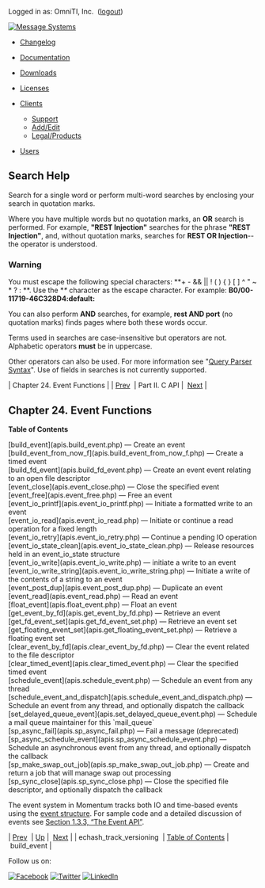 Logged in as: OmniTI, Inc.  ([logout](https://support.messagesystems.com/logout.php))

[![Message Systems](https://support.messagesystems.com/images/ms-white205.png)](https://support.messagesystems.com/start.php) 

*   [Changelog](https://support.messagesystems.com/start.php?show=changelog)
*   [Documentation](https://support.messagesystems.com/docs/)
*   [Downloads](https://support.messagesystems.com/start.php)

*   [Licenses](https://support.messagesystems.com/license_summary.php)
*   <a href="">Clients</a>
    *   [Support](https://support.messagesystems.com/cs.php)
    *   [Add/Edit](https://support.messagesystems.com/edit_client.php)
    *   [Legal/Products](https://support.messagesystems.com/edit_products.php)
*   [Users](https://support.messagesystems.com/edit_customer.php)

## Search Help

Search for a single word or perform multi-word searches by enclosing your search in quotation marks.

Where you have multiple words but no quotation marks, an **OR** search is performed. For example, **"REST Injection"** searches for the phrase **"REST Injection"**, and, without quotation marks, searches for **REST OR Injection**--the operator is understood.

### Warning

You must escape the following special characters: **+ - && || ! ( ) { } [ ] ^ " ~ * ? : \**. Use the **\** character as the escape character. For example: **B0/00-11719-46C328D4\:default\:**

You can also perform **AND** searches, for example, **rest AND port** (no quotation marks) finds pages where both these words occur.

Terms used in searches are case-insensitive but operators are not. Alphabetic operators **must** be in uppercase.

Other operators can also be used. For more information see "[Query Parser Syntax](https://lucene.apache.org/core/old_versioned_docs/versions/3_0_0/queryparsersyntax.html)". Use of fields in searches is not currently supported.

| Chapter 24. Event Functions |
| [Prev](apis.echash_track_versioning.php)  | Part II. C API |  [Next](apis.build_event.php) |

## Chapter 24. Event Functions

**Table of Contents**

<dl class="toc">

<dt>[build_event](apis.build_event.php) — Create an event</dt>

<dt>[build_event_from_now_f](apis.build_event_from_now_f.php) — Create a timed event</dt>

<dt>[build_fd_event](apis.build_fd_event.php) — Create an event event relating to an open file descriptor</dt>

<dt>[event_close](apis.event_close.php) — Close the specified event</dt>

<dt>[event_free](apis.event_free.php) — Free an event</dt>

<dt>[event_io_printf](apis.event_io_printf.php) — Initiate a formatted write to an event</dt>

<dt>[event_io_read](apis.event_io_read.php) — Initiate or continue a read operation for a fixed length</dt>

<dt>[event_io_retry](apis.event_io_retry.php) — Continue a pending IO operation</dt>

<dt>[event_io_state_clean](apis.event_io_state_clean.php) — Release resources held in an event_io_state structure</dt>

<dt>[event_io_write](apis.event_io_write.php) — initiate a write to an event</dt>

<dt>[event_io_write_string](apis.event_io_write_string.php) — Initiate a write of the contents of a string to an event</dt>

<dt>[event_post_dup](apis.event_post_dup.php) — Duplicate an event</dt>

<dt>[event_read](apis.event_read.php) — Read an event</dt>

<dt>[float_event](apis.float_event.php) — Float an event</dt>

<dt>[get_event_by_fd](apis.get_event_by_fd.php) — Retrieve an event</dt>

<dt>[get_fd_event_set](apis.get_fd_event_set.php) — Retrieve an event set</dt>

<dt>[get_floating_event_set](apis.get_floating_event_set.php) — Retrieve a floating event set</dt>

<dt>[clear_event_by_fd](apis.clear_event_by_fd.php) — Clear the event related to the file descriptor</dt>

<dt>[clear_timed_event](apis.clear_timed_event.php) — Clear the specified timed event</dt>

<dt>[schedule_event](apis.schedule_event.php) — Schedule an event from any thread</dt>

<dt>[schedule_event_and_dispatch](apis.schedule_event_and_dispatch.php) — Schedule an event from any thread, and optionally dispatch the callback</dt>

<dt>[set_delayed_queue_event](apis.set_delayed_queue_event.php) — Schedule a mail queue maintainer for this `mail_queue`</dt>

<dt>[sp_async_fail](apis.sp_async_fail.php) — Fail a message (deprecated)</dt>

<dt>[sp_async_schedule_event](apis.sp_async_schedule_event.php) — Schedule an asynchronous event from any thread, and optionally dispatch the callback</dt>

<dt>[sp_make_swap_out_job](apis.sp_make_swap_out_job.php) — Create and return a job that will manage swap out processing</dt>

<dt>[sp_sync_close](apis.sp_sync_close.php) — Close the specified file descriptor, and optionally dispatch the callback</dt>

</dl>

The event system in Momentum tracks both IO and time-based events using the [event structure](structs.event.php "68.49. Event"). For sample code and a detailed discussion of events see [Section 1.3.3, “The Event API”](arch.primary.apis.php#arch.event "1.3.3. The Event API").

| [Prev](apis.echash_track_versioning.php)  | [Up](pt.apis.php) |  [Next](apis.build_event.php) |
| echash_track_versioning  | [Table of Contents](index.php) |  build_event |

Follow us on:

[![Facebook](https://support.messagesystems.com/images/icon-facebook.png)](http://www.facebook.com/messagesystems) [![Twitter](https://support.messagesystems.com/images/icon-twitter.png)](http://twitter.com/#!/MessageSystems) [![LinkedIn](https://support.messagesystems.com/images/icon-linkedin.png)](http://www.linkedin.com/company/message-systems)
